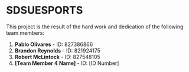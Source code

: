 # SDSUESPORTS

This project is the result of the hard work and dedication of the following team members:
1. **Pablo Olivares** - ID: 827386866
2. **Brandon Reynolds** - ID: 821924175
3. **Robert McLintock** - ID: 827548105
4. **[Team Member 4 Name]** - ID: [ID Number]
